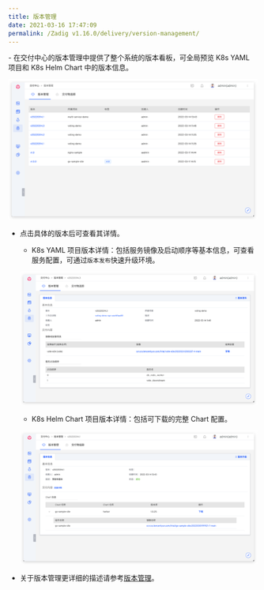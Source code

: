 ```yaml
---
title: 版本管理
date: 2021-03-16 17:47:09
permalink: /Zadig v1.16.0/delivery/version-management/
---
```

<Badge text="企业版" />
- 在交付中心的版本管理中提供了整个系统的版本看板，可全局预览 K8s YAML 项目和 K8s Helm Chart 中的版本信息。

![版本交付](./_images/version_list.png '版本交付')

- 点击具体的版本后可查看其详情。

  - K8s YAML 项目版本详情：包括服务镜像及启动顺序等基本信息，可查看服务配置，可通过`版本发布`快速升级环境。

  ![版本交付](./_images/k8s_version_detail.png '版本交付')

  - K8s Helm Chart 项目版本详情：包括可下载的完整 Chart 配置。

  ![版本交付](./_images/helm_version_detail.png '版本交付')

- 关于版本管理更详细的描述请参考[版本管理](/cn/Zadig%20v1.16.0/project/version/)。

